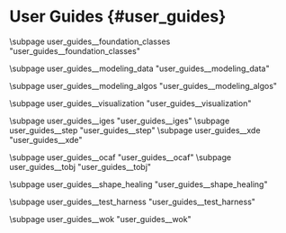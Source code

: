User Guides {#user_guides}
===========

\subpage user_guides__foundation_classes "user_guides__foundation_classes"

\subpage user_guides__modeling_data "user_guides__modeling_data"

\subpage user_guides__modeling_algos "user_guides__modeling_algos"

\subpage user_guides__visualization "user_guides__visualization"

\subpage user_guides__iges "user_guides__iges"
\subpage user_guides__step "user_guides__step"
\subpage user_guides__xde "user_guides__xde"

\subpage user_guides__ocaf "user_guides__ocaf"
\subpage user_guides__tobj "user_guides__tobj"

\subpage user_guides__shape_healing "user_guides__shape_healing"

\subpage user_guides__test_harness "user_guides__test_harness"

\subpage user_guides__wok "user_guides__wok"

